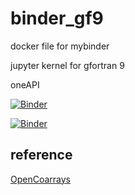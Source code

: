 # binder_gf9
docker file for mybinder 

 jupyter kernel for gfortran 9 

 oneAPI

[![Binder](https://mybinder.org/badge_logo.svg)](https://mybinder.org/v2/gh/f66blog/binder_ifx/main?urlpath=lab)

[![Binder](https://mybinder.org/badge_logo.svg)](https://mybinder.org/v2/gh/f66blog/binder_ifx/main?urlpath=tree/examples/example.ipynb)


## reference
[OpenCoarrays](https://github.com/sourceryinstitute/OpenCoarrays)

